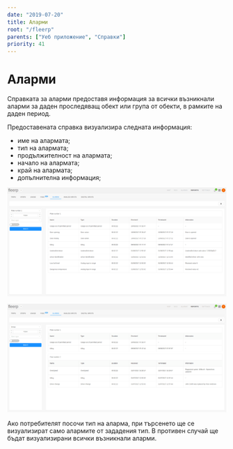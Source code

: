 ```yaml
---
date: "2019-07-20"
title: Аларми
root: "/fleerp"
parents: ["Уеб приложение", "Справки"]
priority: 41
---
```


# Аларми

Справката за аларми предоставя информация за всички възникнали аларми за даден проследяващ обект или група от обекти, в
рамките на даден период.

Предоставената справка визуализира следната информация:
- име на алармата;
- тип на алармата;
- продължителност на алармата;
- начало на алармата;
- край на алармата;
- допълнителна информация;

![TrackingObjectAlarms](to-alarms.png)

![GroupAlarms](group-alarms.png)

Ако потребителят посочи тип на аларма, при търсенето ще се визуализират само алармите от зададения тип. В противен случай
ще бъдат визуализирани всички възникнали аларми.
